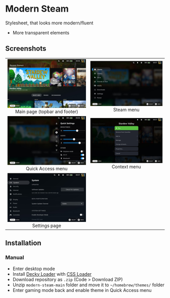 # Modern Steam

Stylesheet, that looks more modern/fluent

- More transparent elements

## Screenshots

|   |   |
|:-:|:-:|
|<img src="docs/img1.jpg" alt="Home page" />  Main page (topbar and footer) |<img src="docs/img2.jpg" alt="Steam menu" /> Steam menu|
|<img src="docs/img3.jpg" alt="Quick access menu" /> Quick Access menu|<img src="docs/img4.jpg" alt="Context menu" /> Context menu|
|<img src="docs/img5.jpg" alt="Settings menu" /> Settings page| |

## Installation

### Manual

- Enter desktop mode
- Install [Decky Loader](https://github.com/SteamDeckHomebrew/decky-loader) with [CSS Loader](https://deckthemes.com/download/deck)
- Download repository as `.zip` (Code > Download ZIP)
- Unzip `modern-steam-main` folder and move it to `~/homebrew/themes/` folder
- Enter gaming mode back and enable theme in Quick Access menu
